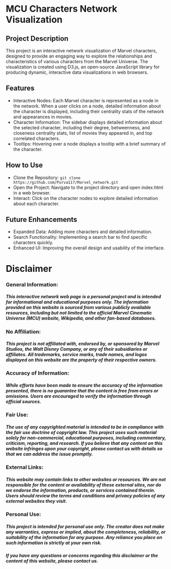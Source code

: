 # MCU Characters Network Visualization

## Project Description

This project is an interactive network visualization of Marvel characters, designed to provide an engaging way to explore the relationships and characteristics of various characters from the Marvel Universe. The visualization is created using D3.js, an open-source JavaScript library for producing dynamic, interactive data visualizations in web browsers.

## Features

- Interactive Nodes: Each Marvel character is represented as a node in the network. When a user clicks on a node, detailed information about the character is displayed, including their centrality stats of the network and appearances in movies.
- Character Information: The sidebar displays detailed information about the selected character, including their degree, betweenness, and closeness centrality stats, list of movies they appeared in, and top correlated characters.
- Tooltips: Hovering over a node displays a tooltip with a brief summary of the character.

## How to Use

- Clone the Repository:
    `git clone https://github.com/Purva117/Marvel_network.git`
- Open the Project: Navigate to the project directory and open index.html in a web browser.
- Interact: Click on the character nodes to explore detailed information about each character.

## Future Enhancements

- Expanded Data: Adding more characters and detailed information.
- Search Functionality: Implementing a search bar to find specific characters quickly.
- Enhanced UI: Improving the overall design and usability of the interface.



# Disclaimer

### General Information:

##### This interactive network web page is a personal project and is intended for informational and educational purposes only. The information provided on this website is sourced from various publicly available resources, including but not limited to the official Marvel Cinematic Universe (MCU) website, Wikipedia, and other fan-based databases.

### No Affiliation:

##### This project is not affiliated with, endorsed by, or sponsored by Marvel Studios, the Walt Disney Company, or any of their subsidiaries or affiliates. All trademarks, service marks, trade names, and logos displayed on this website are the property of their respective owners.

### Accuracy of Information:

##### While efforts have been made to ensure the accuracy of the information presented, there is no guarantee that the content is free from errors or omissions. Users are encouraged to verify the information through official sources.

### Fair Use:

##### The use of any copyrighted material is intended to be in compliance with the fair use doctrine of copyright law. This project uses such material solely for non-commercial, educational purposes, including commentary, criticism, reporting, and research. If you believe that any content on this website infringes upon your copyright, please contact us with details so that we can address the issue promptly.

### External Links:

##### This website may contain links to other websites or resources. We are not responsible for the content or availability of these external sites, nor do we endorse the information, products, or services contained therein. Users should review the terms and conditions and privacy policies of any external websites they visit.

### Personal Use:

##### This project is intended for personal use only. The creator does not make any warranties, express or implied, about the completeness, reliability, or suitability of the information for any purpose. Any reliance you place on such information is strictly at your own risk.

##### If you have any questions or concerns regarding this disclaimer or the content of this website, please contact us.
